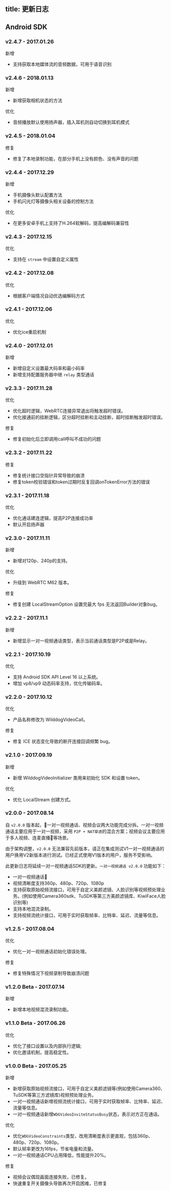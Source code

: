 title: 更新日志
---

## Android SDK


### v2.4.7 - 2017.01.26

<span class="changelog add">新增</span>
- 支持获取本地媒体流的音频数据，可用于语音识别



### v2.4.6 - 2018.01.13

<span class="changelog add">新增</span>
- 新增获取相机状态的方法

<span class="changelog optimize">优化</span>
- 音频播放默认使用扬声器，插入耳机则自动切换到耳机模式



### v2.4.5 - 2018.01.04

<span class="changelog fix">修复</span>
- 修复了本地录制功能，在部分手机上没有颜色、没有声音的问题



### v2.4.4 - 2017.12.29

<span class="changelog add">新增</span>
- 手机摄像头默认配置方法
- 手机闪光灯等摄像头相关设备的控制方法

<span class="changelog optimize">优化</span>
- 在更多安卓手机上支持了H.264软解码，提高编解码兼容性



### v2.4.3 - 2017.12.15

<span class="changelog optimize">优化</span>
- 支持在 `stream` 中设置自定义属性



### v2.4.2 - 2017.12.08

<span class="changelog optimize">优化</span>
- 根据客户端情况自动优选编解码方式



### v2.4.1 - 2017.12.06

<span class="changelog optimize">优化</span>
- 优化ice重启机制



### v2.4.0 - 2017.12.01

<span class="changelog add">新增</span>
- 新增自定义设置最大码率和最小码率
- 新增支持配置服务器中继 `relay` 类型通话



### v2.3.3 - 2017.11.28

<span class="changelog optimize">优化</span>
- 优化超时逻辑，WebRTC连接异常退出将触发超时错误。
- 优化接通前的挂断逻辑，区分超时挂断和主动挂断，超时挂断触发超时错误。

<span class="changelog fix">修复</span>
- 修复初始化后立即调用call呼叫不成功的问题


### v2.3.2 - 2017.11.22

<span class="changelog fix">修复</span>

- 修复统计接口空指针异常导致的崩溃
- 修复token校验错误和token过期时反复回调onTokenError方法的错误


### v2.3.1 - 2017.11.18

<span class="changelog optimize">优化</span>

- 优化通话建连逻辑，提高P2P连接成功率
- 默认开启扬声器


### v2.3.0 - 2017.11.11

<span class="changelog add">新增</span>

- 新增对120p、240p的支持。

<span class="changelog optimize">优化</span>

- 升级到 WebRTC M62 版本。

<span class="changelog fix">修复</span>

- 修复创建 LocalStreamOption 设置完最大 fps 无法返回Builder对象bug。


### v2.2.2 - 2017.11.1

<span class="changelog add">新增</span>
- 新增显示一对一视频通话类型，表示当前通话类型是P2P或是Relay。


### v2.2.1 - 2017.10.19

<span class="changelog optimize">优化</span>

- 支持 Android SDK API Level 16 以上系统。
- 增加 vp8/vp9 动态码率支持，优化传输码率。

### v2.2.0 - 2017.10.12

<span class="changelog optimize">优化</span>

- 产品名称修改为 WilddogVideoCall。

<span class="changelog fix">修复</span>

- 修复 ICE 状态变化导致的断开连接回调频繁 bug。


### v2.1.0 - 2017.09.19

<span class="changelog add">新增</span>

- 新增 WilddogVideoInitializer 类用来初始化 SDK 和设置 token。

<span class="changelog optimize">优化</span>

- 优化 LocalStream 创建方式。


### v2.0.0 - 2017.08.14

自 `v2.0.0` 版本起，一对一视频通话、视频会议两大功能完成分拆。一对一视频通话主要应用于一对一视频，采用 `P2P + NAT穿透`的混合方案；视频会议主要应用于多人视频、连麦直播等场景。

由于架构调整，`v2.0.0` 无法兼容先前版本，请正在集成测试V1一对一视频通话的用户换用V2新版本进行测试。已经正式使用V1版本的用户，服务不受影响。

此更新日志将延续一对一视频通话SDK的更新。`一对一视频通话 v2.0.0` 功能如下：

- 一对一视频通话
- 视频清晰度支持360p、480p、720p、1080p
- 支持获取原始视频流接口，可用于自定义美颜滤镜、人脸识别等视频预处理业务。(例如使用Camera360sdk、TuSDK等第三方美颜滤镜库、KiwiFace人脸识别等)
- 支持本地混流录制。
- 支持视频流统计接口，可用于实时获取帧率、比特率、延迟、流量等信息。

### v1.2.5 - 2017.08.04

<span class="changelog optimize">优化</span>

- 优化一对一视频通话初始化错误处理。

<span class="changelog fix">修复</span>

- 修复特殊情况下视频录制导致崩溃问题


### v1.2.0 Beta - 2017.07.14

<span class="changelog add">新增</span>

- 新增本地视频混流录制功能。

### v1.1.0 Beta - 2017.06.26

<span class="changelog optimize">优化</span>

- 优化了接口设置以及内部执行逻辑;
- 优化邀请机制，提高稳定性。


### v1.0.0 Beta - 2017.05.25

<span class="changelog add">新增</span>

- 新增获取原始视频流接口，可用于自定义美颜滤镜等(例如使用Camera360、TuSDK等第三方滤镜库)视频预处理业务。
- 一对一视频通话新增视频流统计接口，可用于实时获取帧率、比特率、延迟、流量等信息。
- 一对一视频通话新增`WDGVideoInviteStatusBusy`状态，表示对方正在通话。

<span class="changelog optimize">优化</span>

- 优化`WDGVideoConstraints`类型，改用清晰度表示更直观，包括360p、480p、720p、1080p。
- 默认帧率更改为16fps，节省电量和流量。
- 一对一视频通话CPU占用降低，性能提升20%。

<span class="changelog fix">修复</span>

- 视频会议偶现画面连接失败，已修复。
- 快速重复开关摄像头导致再次开启困难，已修复

